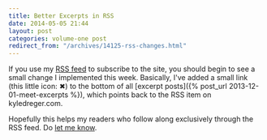 ```yaml
---
title: Better Excerpts in RSS
date: 2014-05-05 21:44
layout: post
categories: volume-one post
redirect_from: "/archives/14125-rss-changes.html"
---
```



If you use my [RSS feed](/feeds) to subscribe to the site, you should begin to see a small change I implemented this week. Basically, I've added a small link (this little icon: &#10006;) to the bottom of all [excerpt posts]({% post_url 2013-12-01-meet-excerpts %}), which points back to the RSS item on kyledreger.com. 

Hopefully this helps my readers who follow along exclusively through the RSS feed. Do [let me know](/colophon). 
